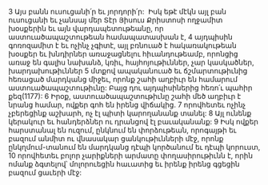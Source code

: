 3 Այս բանն ուսուցանի՛ր եւ յորդորի՛ր:  Իսկ եթէ մէկն այլ բան ուսուցանի եւ չանսայ մեր Տէր Յիսուս Քրիստոսի ողջամիտ խօսքերին եւ այն վարդապետութեանը, որ աստուածապաշտութեան համապատասխան է, 4 այդպիսին գոռոզամիտ է եւ ոչինչ չգիտէ, այլ բռնուած է հակառակութեան խօսքեր եւ խնդիրներ առաջացնելու հիւանդութեամբ, որոնցից առաջ են գալիս նախանձ, կռիւ, հայհոյութիւններ, չար կասկածներ, խարդախութիւններ 5 մտքով ապականուած եւ ճշմարտութիւնից հեռացած մարդկանց միջեւ, որոնք շահի աղբիւր են համարում աստուածապաշտութիւնը: Բայց դու այդպիսիներից հեռո՛ւ պահիր քեզ(1177):
6 Իրօք, աստուածապաշտութիւնը շահի մեծ աղբիւր է նրանց համար, ովքեր գոհ են իրենց վիճակից. 7 որովհետեւ ոչինչ չբերեցինք աշխարհ, ոչ էլ պիտի կարողանանք տանել: 8 Այլ ունենք կերակուր եւ հանդերձներ ու դրանցով էլ բաւականանք: 9 Իսկ ովքեր հարստանալ են ուզում, ընկնում են փորձութեան, որոգայթի եւ բազում անմիտ ու վնասակար ցանկութիւնների մէջ, որոնք ընկղմում-տանում են մարդկանց դէպի կործանում եւ դէպի կորուստ, 10 որովհետեւ բոլոր չարիքների արմատը փողասիրութիւնն է, որին ոմանք ձգտելով՝ մոլորուեցին հաւատից եւ իրենք իրենց գցեցին բազում ցաւերի մէջ:
